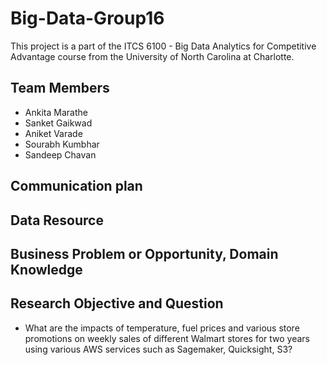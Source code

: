 # Big-Data-Group16

This project is a part of the ITCS 6100 - Big Data Analytics for Competitive Advantage course from the University of North Carolina at Charlotte.

## Team Members
* Ankita Marathe
* Sanket Gaikwad
* Aniket Varade
* Sourabh Kumbhar
* Sandeep Chavan

## Communication plan 
## Data Resource
## Business Problem or Opportunity, Domain Knowledge
## Research Objective and Question
* What are the impacts of temperature, fuel prices and various store promotions on weekly sales of different Walmart stores for two years using various AWS services such as Sagemaker, Quicksight, S3?
